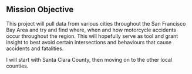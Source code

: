 ## Mission Objective
This project will pull data from various cities throughout the San Francisco Bay Area and try and find where, when and how motorcycle accidents occur throughout the region. This will hopefully serve as tool and grant insight to best avoid certain intersections and behaviours that cause accidents and fatalities. 

I will start with Santa Clara County, then moving on to the other local counties.

